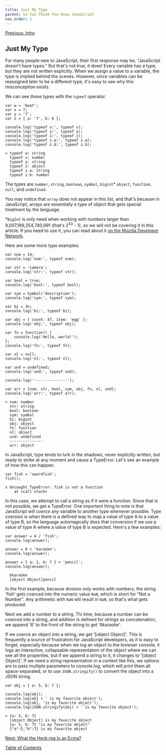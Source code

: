 ```yaml
---
title: Just My Type
parent: So You Think You Know JavaScript
nav_order: 1
---
```

[Previous: Intro](0-intro.md)

## Just My Type
For many people new to JavaScript, their first response may be, "JavaScript doesn't have types." But that's not true, it does! Every variable has a type, but they are not written explicitly. When we assign a value to a variable, the type is implied behind the scenes. However, since variables can be reassigned later to be a different type, it's easy to see why this misconception exists. 

We can see these types with the `typeof` operator.

```
var w = 'boat';
var x = 7;
var y = '7';
var z = { a: '7', b: 6 };

console.log('typeof x:', typeof x);
console.log('typeof y:', typeof y);
console.log('typeof z:', typeof z);
console.log('typeof z.a:', typeof z.a);
console.log('typeof z.b:', typeof z.b);
```
```
> typeof w: string
  typeof x: number
  typeof y: string
  typeof z: object
  typeof z.a: string
  typeof z.b: number
```

The types are `number`, `string`, `boolean`, `symbol`, `bigint`* `object`, `function`, `null`, and `undefined`.

You may notice that `array` does not appear in this list, and that's because in JavaScript, arrays are essentially a type of object that gets special treatment by the language.

\*`BigInt` is only need when working with numbers larger than 9,007,199,254,740,991 (that's 2<sup>53</sup> - 1), so we will not be covering it in this article. If you need to use it, you can read about it [on the Mozilla Developer Network](https://developer.mozilla.org/en-US/docs/Web/JavaScript/Reference/Global_Objects/BigInt).

Here are some more type examples:
```
var num = 14;
console.log('num:', typeof num);

var str = 'camera';
console.log('str:', typeof str);

var bool = true;
console.log('bool:', typeof bool);

var sym = Symbol('description');
console.log('sym:', typeof sym);

var bi = 3n;
console.log('bi:', typeof bi);

var obj = { count: 47, item: 'egg' };
console.log('obj:', typeof obj);

var fn = function() {
    console.log('Hello, world!');
};
console.log('fn:', typeof fn);

var nl = null;
console.log('nl:', typeof nl);

var und = undefined;
console.log('und:', typeof und);

console.log('---------------');

var arr = [num, str, bool, sym, obj, fn, nl, und];
console.log('arr:', typeof arr);
```
```
> num: number
  str: string
  bool: boolean
  sym: symbol
  bi: bigint
  obj: object
  fn: function
  nl: object
  und: undefined
  ---------------
  arr: object
```

In JavaScript, type tends to lurk in the shadows, never explicitly written, but ready to strike at any moment and cause a TypeError. Let's see an example of how this can happen:

```
var fish = 'swordfish';
fish();
```
```
x Uncaught TypeError: fish is not a function
    at <call stack>
```

In this case, we attempt to call a string as if it were a function. Since that is not possible, we get a TypeError. One important thing to note is that JavaScript will _coerce_ any variable to another type whenever possible. Type coersion is when there is a defined way to map a value of type A to a value of type B, so the language automagically does that conversion if we use a value of type A where a value of type B is expected. Here's a few examples:

```
var answer = 4 / 'fish';
console.log(answer);

answer = 6 + 'karaoke';
console.log(answer);

answer = { a: 2, b: 7 } + 'pencil';
console.log(answer);
```
```> NaN
  6karaoke
  [object Object]pencil
```

In the first example, because division only works with numbers, the string 'fish' gets coerced into the numeric value `NaN`, which is short for "Not a Number". Any arithmetic with `NaN` will result in `NaN`, so that's what gets produced.

Next we add a number to a string. Thi time, because a number can be coerced into a string, and addition is defined for strings as concatenation, we append '6' to the front of the string to get '6karaoke'.

If we coerce an object into a string, we get '[object Object]'. This is frequently a source of frustration for JavaScript developers, as it is easy to forget, especially because when we log an object to the browser console, it logs an interactive, collapsable representation of the object where we can see all the properties, but if we append a string to it, it changes to '[object Object]'. If we need a string representation in a context like this, we options are to pass multiple parameters to console.log, which will print them all space-separated, or to use `JSON.stringify()` to convert the object into a JSON string.

```
var obj = { a: 5, b: 7 };

console.log(obj);
console.log(obj + ' is my favorite object');
console.log(obj, 'is my favorite object');
console.log(JSON.stringify(obj) + ' is my favorite object');
```
```
> {a: 5, b: 7}
  [object Object] is my favorite object
  {a: 5, b: 7} "is my favorite object"
  {"a":5,"b":7} is my favorite object
```

[Next: What the Heck-ma Is an Ecma?](2-ecma.md)

[Table of Contents](0-intro.md)
